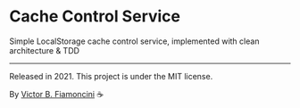 # Cache Control Service

Simple LocalStorage cache control service, implemented with clean architecture & TDD

----------
Released in 2021. This project is under the MIT license.

By [Victor B. Fiamoncini](https://github.com/Victor-Fiamoncini) ☕

